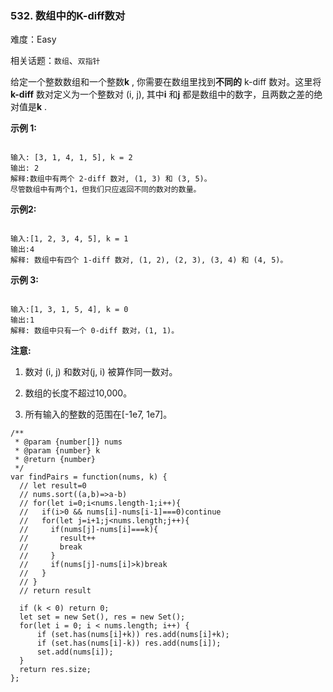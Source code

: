 ### 532. 数组中的K-diff数对

难度：Easy

相关话题：`数组`、`双指针`

给定一个整数数组和一个整数**k** , 你需要在数组里找到**不同的** k-diff 数对。这里将**k-diff** 数对定义为一个整数对 (i, j), 其中**i** 和**j** 都是数组中的数字，且两数之差的绝对值是**k** .



**示例 1:** 



```

输入: [3, 1, 4, 1, 5], k = 2
输出: 2
解释:数组中有两个 2-diff 数对, (1, 3) 和 (3, 5)。
尽管数组中有两个1，但我们只应返回不同的数对的数量。
```


**示例2:** 



```

输入:[1, 2, 3, 4, 5], k = 1
输出:4
解释: 数组中有四个 1-diff 数对, (1, 2), (2, 3), (3, 4) 和 (4, 5)。
```


**示例 3:** 



```

输入:[1, 3, 1, 5, 4], k = 0
输出:1
解释: 数组中只有一个 0-diff 数对，(1, 1)。
```


**注意:** 




1. 数对 (i, j) 和数对(j, i) 被算作同一数对。

2. 数组的长度不超过10,000。

3. 所有输入的整数的范围在[-1e7, 1e7]。




```
/**
 * @param {number[]} nums
 * @param {number} k
 * @return {number}
 */
var findPairs = function(nums, k) {
  // let result=0
  // nums.sort((a,b)=>a-b)
  // for(let i=0;i<nums.length-1;i++){
  //   if(i>0 && nums[i]-nums[i-1]===0)continue
  //   for(let j=i+1;j<nums.length;j++){
  //     if(nums[j]-nums[i]===k){
  //       result++
  //       break
  //     }
  //     if(nums[j]-nums[i]>k)break
  //   }
  // }
  // return result
  
  if (k < 0) return 0;
  let set = new Set(), res = new Set();
  for(let i = 0; i < nums.length; i++) {
      if (set.has(nums[i]+k)) res.add(nums[i]+k);
      if (set.has(nums[i]-k)) res.add(nums[i]);
      set.add(nums[i]);
  }
  return res.size;
};
```

